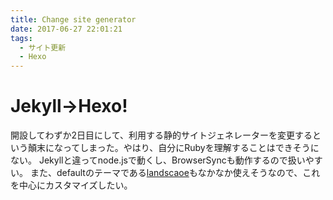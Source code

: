 ```yaml
---
title: Change site generator
date: 2017-06-27 22:01:21
tags: 
  - サイト更新
  - Hexo 
---
```


# Jekyll→Hexo!

開設してわずか2日目にして、利用する静的サイトジェネレーターを変更するという顛末になってしまった。やはり、自分にRubyを理解することはできそうにない。
Jekyllと違ってnode.jsで動くし、BrowserSyncも動作するので扱いやすい。
また、defaultのテーマである[landscaoe](https://github.com/hexojs/hexo-theme-landscape)もなかなか使えそうなので、これを中心にカスタマイズしたい。